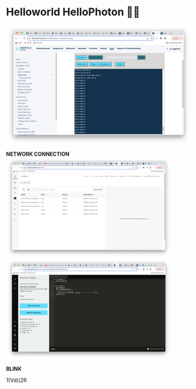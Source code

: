 # Helloworld HelloPhoton 🙌🏻 #
<img width=920 src="hello.png">

**NETWORK CONNECTION**  
<img width=450 src="false.png">  <img width=450 src="macaddress.png"> 

**BLINK**


  
1(Vd)(2R
